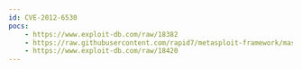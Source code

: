 ```yaml
---
id: CVE-2012-6530
pocs:
    - https://www.exploit-db.com/raw/18382
    - https://raw.githubusercontent.com/rapid7/metasploit-framework/master/modules/exploits/windows/http/sysax_create_folder.rb
    - https://www.exploit-db.com/raw/18420
---
```

